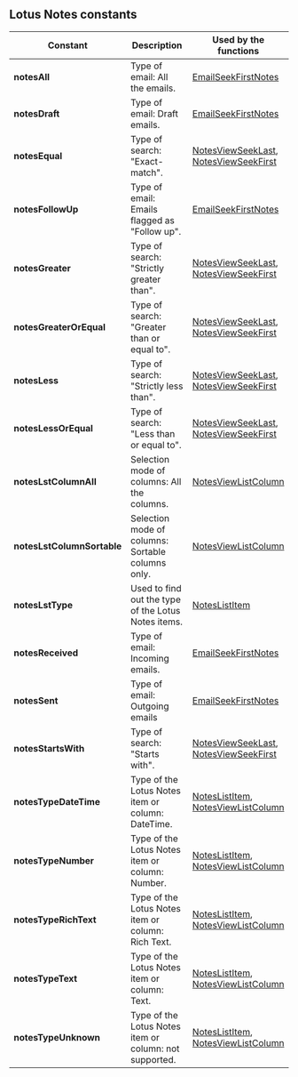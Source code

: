 
## Lotus Notes constants
			



<a name="NOTE1"></a>
<a name="NOTE1_1"></a>


| Constant | Description | Used by the functions |
| --- | --- | --- |
| **notesAll** | Type of email: All the emails. | [EmailSeekFirstNotes](../WDLang3/3032125.md) |
| **notesDraft** | Type of email: Draft emails. | [EmailSeekFirstNotes](../WDLang3/3032125.md) |
| **notesEqual** | Type of search: "Exact-match". | [NotesViewSeekLast](../WDLang3/1000005127.md), <br>[NotesViewSeekFirst](../WDLang3/1000005128.md) |
| **notesFollowUp** | Type of email: Emails flagged as "Follow up". | [EmailSeekFirstNotes](../WDLang3/3032125.md) |
| **notesGreater** | Type of search: "Strictly greater than". | [NotesViewSeekLast](../WDLang3/1000005127.md), <br>[NotesViewSeekFirst](../WDLang3/1000005128.md) |
| **notesGreaterOrEqual** | Type of search: "Greater than or equal to". | [NotesViewSeekLast](../WDLang3/1000005127.md), <br>[NotesViewSeekFirst](../WDLang3/1000005128.md) |
| **notesLess** | Type of search: "Strictly less than". | [NotesViewSeekLast](../WDLang3/1000005127.md), <br>[NotesViewSeekFirst](../WDLang3/1000005128.md) |
| **notesLessOrEqual** | Type of search: "Less than or equal to". | [NotesViewSeekLast](../WDLang3/1000005127.md), <br>[NotesViewSeekFirst](../WDLang3/1000005128.md) |
| **notesLstColumnAll** | Selection mode of columns: All the columns. | [NotesViewListColumn](../WDLang3/1000005129.md) |
| **notesLstColumnSortable** | Selection mode of columns: Sortable columns only. | [NotesViewListColumn](../WDLang3/1000005129.md) |
| **notesLstType** | Used to find out the type of the Lotus Notes items. | [NotesListItem](../WDLang3/1000005112.md) |
| **notesReceived** | Type of email: Incoming emails. | [EmailSeekFirstNotes](../WDLang3/3032125.md) |
| **notesSent** | Type of email: Outgoing emails | [EmailSeekFirstNotes](../WDLang3/3032125.md) |
| **notesStartsWith** | Type of search: "Starts with". | [NotesViewSeekLast](../WDLang3/1000005127.md), <br>[NotesViewSeekFirst](../WDLang3/1000005128.md) |
| **notesTypeDateTime** | Type of the Lotus Notes item or column: DateTime. | [NotesListItem](../WDLang3/1000005112.md),<br>[NotesViewListColumn](../WDLang3/1000005129.md) |
| **notesTypeNumber** | Type of the Lotus Notes item or column: Number. | [NotesListItem](../WDLang3/1000005112.md),<br>[NotesViewListColumn](../WDLang3/1000005129.md) |
| **notesTypeRichText** | Type of the Lotus Notes item or column: Rich Text. | [NotesListItem](../WDLang3/1000005112.md),<br>[NotesViewListColumn](../WDLang3/1000005129.md) |
| **notesTypeText** | Type of the Lotus Notes item or column: Text. | [NotesListItem](../WDLang3/1000005112.md),<br>[NotesViewListColumn](../WDLang3/1000005129.md) |
| **notesTypeUnknown** | Type of the Lotus Notes item or column: not supported. | [NotesListItem](../WDLang3/1000005112.md),<br>[NotesViewListColumn](../WDLang3/1000005129.md) |




